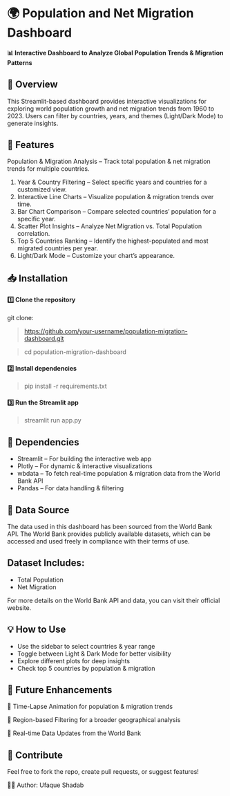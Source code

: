 # 🌍 Population and Net Migration Dashboard
#### 📊 Interactive Dashboard to Analyze Global Population Trends & Migration Patterns

## 🚀 Overview
This Streamlit-based dashboard provides interactive visualizations for exploring world population growth and net migration trends from 1960 to 2023.
Users can filter by countries, years, and themes (Light/Dark Mode) to generate insights.

## 📌 Features
Population & Migration Analysis – Track total population & net migration trends for multiple countries. 
1. Year & Country Filtering – Select specific years and countries for a customized view.
2. Interactive Line Charts – Visualize population & migration trends over time.
3. Bar Chart Comparison – Compare selected countries’ population for a specific year.
4. Scatter Plot Insights – Analyze Net Migration vs. Total Population correlation.
5. Top 5 Countries Ranking – Identify the highest-populated and most migrated countries per year.
6. Light/Dark Mode – Customize your chart’s appearance.

## 📥 Installation
#### 1️⃣ Clone the repository
git clone: 
> https://github.com/your-username/population-migration-dashboard.git

> cd population-migration-dashboard
#### 2️⃣ Install dependencies
> pip install -r requirements.txt
#### 3️⃣ Run the Streamlit app
> streamlit run app.py

## 🔧 Dependencies
- Streamlit – For building the interactive web app
- Plotly – For dynamic & interactive visualizations
- wbdata – To fetch real-time population & migration data from the World Bank API
- Pandas – For data handling & filtering
## 📑 Data Source
The data used in this dashboard has been sourced from the World Bank API. The World Bank provides publicly available datasets, which can be accessed and used freely in compliance with their terms of use.

## Dataset Includes:
- Total Population
- Net Migration
  
For more details on the World Bank API and data, you can visit their official website.

## 💡 How to Use
- Use the sidebar to select countries & year range
- Toggle between Light & Dark Mode for better visibility
- Explore different plots for deep insights
- Check top 5 countries by population & migration

## 📌 Future Enhancements
🚀 Time-Lapse Animation for population & migration trends

🚀 Region-based Filtering for a broader geographical analysis

🚀 Real-time Data Updates from the World Bank

## 🌟 Contribute
Feel free to fork the repo, create pull requests, or suggest features!

👨‍💻 Author: Ufaque Shadab
